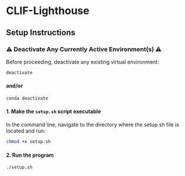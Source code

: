 # CLIF-Lighthouse

## Setup Instructions

### :warning: Deactivate Any Currently Active Environment(s) :warning:

Before proceeding, deactivate any existing virtual environment:

```sh
deactivate
```
#### and/or
```sh
conda deactivate
```

#### 1. Make the `setup.sh` script executable
In the command line, navigate to the directory where the setup.sh file is located and run:
```sh
chmod +x setup.sh
```

#### 2. Run the program
```sh
./setup.sh
```


